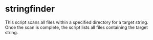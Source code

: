 # stringfinder
This script scans all files within a specified directory for a target string. Once the scan is complete, the script lists all files containing the target string.

